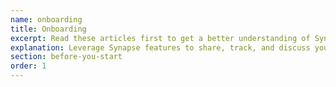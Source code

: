 ```yaml
---
name: onboarding
title: Onboarding
excerpt: Read these articles first to get a better understanding of Synapse.
explanation: Leverage Synapse features to share, track, and discuss your data and analyses with other Users, Teams and the public. Synapse is a data sharing platform approved for storing data from human subjects research and operates under comprehensive governance policies. Sharing content on Synapse requires special care and thought. Synapse is built to work on the web and through a REST API, Python client, command line client, and R client for programmers. 
section: before-you-start
order: 1
---
```

